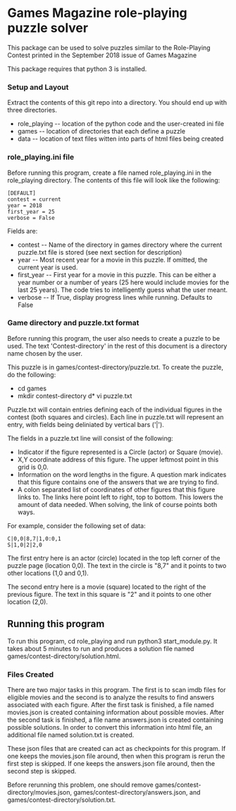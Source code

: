 # Games Magazine role-playing puzzle solver

This package can be used to solve puzzles similar to the Role-Playing
Contest printed in the September 2018 issue of Games Magazine

This package requires that python 3 is installed.

### Setup and Layout

Extract the contents of this git repo into a directory.  You should end
up with three directories.

* role_playing -- location of the python code and the user-created ini file
* games -- location of directories that each define a puzzle
* data -- location of text files witten into parts of html files being created

### role_playing.ini file

Before running this program, create a file named role_playing.ini in the role_playing directory.  The contents of this file will look like the following:

```
[DEFAULT]
contest = current
year = 2018
first_year = 25
verbose = False
```

Fields are:
* contest -- Name of the directory in games directory where the current puzzle.txt file is stored (see next section for description)
* year -- Most recent year for a movie in this puzzle.  If omitted, the current year is used.
* first_year -- First year for a movie in this puzzle.  This can be either a year number or a number of years (25 here would  include movies for the last 25 years).  The code tries to intelligently guess what the user meant.
* verbose -- If True, display progress lines while running.  Defaults to False

### Game directory and puzzle.txt format

Before running this program, the user also needs to create a puzzle to be used.  The text 'Contest-directory' in the rest of this document is a directory name chosen by the user. 

This puzzle is in games/contest-directory/puzzle.txt.  To create the puzzle, do the following:
* cd games
* mkdir contest-directory
d* vi puzzle.txt

Puzzle.txt will contain entries defining each of the individual figures in the contest (both squares and circles).  Each line in puzzle.txt will represent an entry, with fields being deliniated by vertical bars ('|').

The fields in a puzzle.txt line will consist of the following:
* Indicator if the figure represented is a Circle (actor) or Square (movie).
* X,Y coordinate address of this figure.  The upper leftmost point in this grid is 0,0.
* Information on the word lengths in the figure. A question mark indicates that this figure contains one of the answers that we are trying to find.
* A colon separated list of coordinates of other figures that this figure links to.  The links here point left to right, top to bottom.  This lowers the amount
of data needed.  When solving, the link of course points both ways.

For example, consider the following set of data:

```
C|0,0|8,7|1,0:0,1
S|1,0|2|2,0
```

The first entry here is an actor (circle) located in the top left corner of the puzzle page (location 0,0).  The text in the circle is "8,7" and it points to two other locations (1,0 and 0,1).

The second entry here is a movie (square) located to the right of the previous figure.  The text in this square is "2" and it points to one other location (2,0).

## Running this program

To run this program, cd role_playing and run python3 start_module.py.  It takes about 5 minutes to run and produces a solution file named games/contest-directory/solution.html.

### Files Created

There are two major tasks in this program.  The first is to scan imdb files for eligible movies and the second is to analyze the results to find answers associated with each figure.  After the first task is finished, a file named movies.json is created containing information about possible movies.  After the second task is finished, a file name answers.json is created containing possible solutions.  In order to convert this information into html file, an additional file named solution.txt is created.

These json files that are created can act as checkpoints for this program.  If one keeps the movies.json file around, then when this program is rerun the first step is skipped.  If one keeps the answers.json file around, then the second step is skipped.

Before rerunning this problem, one should remove games/contest-directory/movies.json, games/contest-directory/answers.json, and games/contest-directory/solution.txt.
